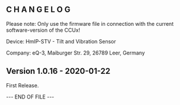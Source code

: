﻿C H A N G E L O G
-----------------

Please note: Only use the firmware file in connection with the current software-version of the CCUx!

Device:		HmIP-STV - Tilt and Vibration Sensor

Company:	eQ-3, Maiburger Str. 29, 26789 Leer, Germany


Version 1.0.16 - 2020-01-22
--------------------------------------------------------------

First Release.
	 
--- END OF FILE ---
